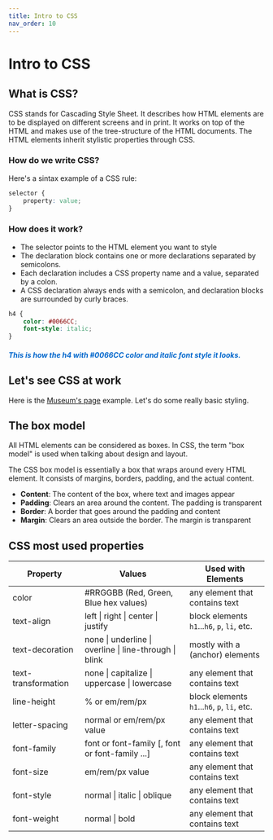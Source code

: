 ```yaml
---
title: Intro to CSS
nav_order: 10
---
```


# Intro to CSS

## What is CSS?

CSS stands for Cascading Style Sheet. It describes how HTML elements are to be displayed on different screens and in print. It works on top of the HTML and makes use of the tree-structure of the HTML documents. The HTML elements inherit stylistic properties through CSS.

### How do we write CSS?

Here's a sintax example of a CSS rule:

```css
selector {
    property: value;
}
```

### How does it work?

- The selector points to the HTML element you want to style
- The declaration block contains one or more declarations separated by semicolons.
- Each declaration includes a CSS property name and a value, separated by a colon.
- A CSS declaration always ends with a semicolon, and declaration blocks are surrounded by curly braces.

```css
h4 {
    color: #0066CC;
    font-style: italic;
}
```

<h4 style="color: #0066CC; font-style: italic;">This is how the h4 with #0066CC color and italic font style it looks.</h4>

## Let's see CSS at work

Here is the [Museum's page](./museums.html) example. Let's do some really basic styling.

## The box model

All HTML elements can be considered as boxes. In CSS, the term "box model" is used when talking about design and layout.

The CSS box model is essentially a box that wraps around every HTML element. It consists of margins, borders, padding, and the actual content.


- **Content**: The content of the box, where text and images appear
- **Padding**: Clears an area around the content. The padding is transparent
- **Border**: A border that goes around the padding and content
- **Margin**: Clears an area outside the border. The margin is transparent

## CSS most used properties

| Property            |  Values                                                | Used with Elements                          |
| ------------------- | ------------------------------------------------------ | --------------------------------------------|
| color               | #RRGGBB (Red, Green, Blue hex values)                  | any element that contains text              |
| text-align          | left \| right \| center \| justify                     | block elements `h1`...`h6`, `p`, `li`, etc. |
| text-decoration     | none \| underline \| overline \| line-through \| blink | mostly with a (anchor) elements             |
| text-transformation | none \| capitalize \| uppercase \| lowercase           | any element that contains text              |
| line-height         | % or em/rem/px                                         | block elements `h1`...`h6`, `p`, `li`, etc. |
| letter-spacing      | normal or em/rem/px value                              | any element that contains text              |
| font-family         | font or font-family [, font or font-family ...]        | any element that contains text              |
| font-size           | em/rem/px value                                        | any element that contains text              |
| font-style          | normal \| italic \| oblique                            | any element that contains text              |
| font-weight         | normal \| bold                                         | any element that contains text              |

